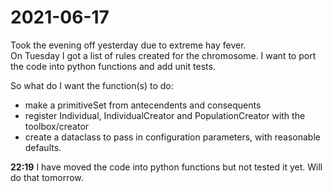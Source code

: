 # 2021-06-17
Took the evening off yesterday due to extreme hay fever.  
On Tuesday I got a list of rules created for the chromosome. 
I want to port the code into python functions and add unit tests.  

So what do I want the function(s) to do:
- make a primitiveSet from antecendents and consequents
- register Individual, IndividualCreator and PopulationCreator with the toolbox/creator
- create a dataclass to pass in configuration parameters, with reasonable defaults.

**22:19**  I have moved the code into python functions but not tested it yet.  Will do that tomorrow.

